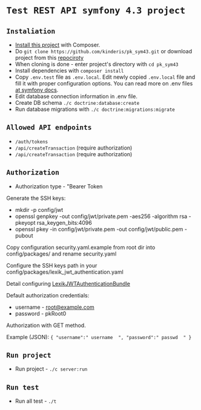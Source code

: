 **`Test REST API symfony 4.3 project`**
============


**`Instaliation`**
------------
* [Install this project][1] with Composer.
* Do ``git clone https://github.com/kinderis/pk_sym43.git`` or download project from this [repociroty][2]
* When cloning is done - enter project's directory with ``cd pk_sym43``
* Install dependencies with ``composer install``
* Copy `.env.test` file as `.env.local`. Edit newly copied `.env.local` file and fill it with proper configuration options. You can read more on .env files [at symfony docs][3].
* Edit database connection information in .env file.
* Create DB schema ``./c doctrine:database:create``
* Run database migrations with ``./c doctrine:migrations:migrate``

**`Allowed API endpoints`**
------------
* ``/auth/tokens``
* ``/api/createTransaction`` (require authorization)
* ``/api/createTransaction`` (require authorization)

**`Authorization`**
------------
* Authorization type - "Bearer Token

Generate the SSH keys:

* mkdir -p config/jwt
* openssl genpkey -out config/jwt/private.pem -aes256 -algorithm rsa -pkeyopt rsa_keygen_bits:4096
* openssl pkey -in config/jwt/private.pem -out config/jwt/public.pem -pubout

Copy configuration security.yaml.example from root dir into config/packages/ and rename security.yaml

Configure the SSH keys path in your config/packages/lexik_jwt_authentication.yaml

Detail configuring [LexikJWTAuthenticationBundle][4]

Default authorization credentials:
* username - root@example.com
* password - pkRoot0

Authorization with GET method.

Example (JSON):
``{
  	"username":" username  ",
  	"password":" passwd  "
  }
``

**`Run project`**
------------
* Run project - ``./c server:run``

**`Run test`**
------------
* Run all test - ``./t``


[1]: https://github.com/kinderis/pk_sym43
[2]: https://github.com/kinderis/pk_sym43/archive/master.zip
[3]: https://symfony.com/doc/current/components/dotenv.html
[4]: https://github.com/lexik/LexikJWTAuthenticationBundle/blob/master/Resources/doc/index.md#installation